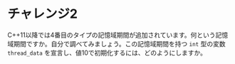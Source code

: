 # チャレンジ2

C++11以降では4番目のタイプの記憶域期間が追加されています。何という記憶域期間ですか。自分で調べてみましょう。この記憶域期間を持つ `int` 型の変数 `thread_data` を宣言し、値10で初期化するには、どのようにしますか。
